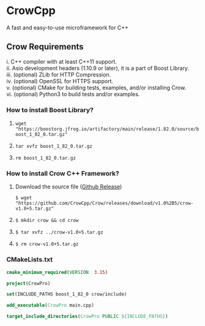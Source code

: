 # CrowCpp
A fast and easy-to-use microframework for C++

## Crow Requirements

i. C++ compiler with at least C++11 support. <br>
ii. Asio development headers (1.10.9 or later), it is a part of Boost Library. <br>
iii. (optional) ZLib for HTTP Compression. <br>
iv. (optional) OpenSSL for HTTPS support. <br>
v. (optional) CMake for building tests, examples, and/or installing Crow. <br>
vi. (optional) Python3 to build tests and/or examples. 

### How to install Boost Library?

1. `wget "https://boostorg.jfrog.io/artifactory/main/release/1.82.0/source/boost_1_82_0.tar.gz"`

2. `tar xvfz boost_1_82_0.tar.gz`

3. `rm boost_1_82_0.tar.gz`


### How to install Crow C++ Framework?

1. Download the source file (<a href="https://github.com/CrowCpp/Crow/releases/">Github Release</a>)<br>

   `$ wget "https://github.com/CrowCpp/Crow/releases/download/v1.0%2B5/crow-v1.0+5.tar.gz"`

2. `$ mkdir crow && cd crow`

3. `$ tar xvfz ../crow-v1.0+5.tar.gz`

4. `$ rm crow-v1.0+5.tar.gz`

### CMakeLists.txt
```cmake
cmake_minimum_required(VERSION  3.15)

project(CrowPro)

set(INCLUDE_PATHS boost_1_82_0 crow/include)

add_executable(CrowPro main.cpp)

target_include_directories(CrowPro PUBLIC ${INCLUDE_PATHS})
```
